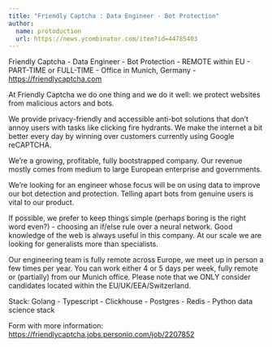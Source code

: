 ```yaml
---
title: "Friendly Captcha : Data Engineer - Bot Protection"
author:
  name: protoduction
  url: https://news.ycombinator.com/item?id=44785403
---
```


<JobNavigation />

Friendly Captcha - Data Engineer - Bot Protection - REMOTE within EU - PART-TIME or FULL-TIME - Office in Munich, Germany - <a href="https:&#x2F;&#x2F;friendlycaptcha.com" rel="nofollow">https:&#x2F;&#x2F;friendlycaptcha.com</a>

At Friendly Captcha we do one thing and we do it well: we protect websites from malicious actors and bots.

We provide privacy-friendly and accessible anti-bot solutions that don’t annoy users with tasks like clicking fire hydrants. We make the internet a bit better every day by winning over customers currently using Google reCAPTCHA.

We’re a growing, profitable, fully bootstrapped company. Our revenue mostly comes from medium to large European enterprise and governments.

We’re looking for an engineer whose focus will be on using data to improve our bot detection and protection. Telling apart bots from genuine users is vital to our product.

If possible, we prefer to keep things simple (perhaps boring is the right word even?) - choosing an if&#x2F;else rule over a neural network. Good knowledge of the web is always useful in this company. At our scale we are looking for generalists more than specialists.

Our engineering team is fully remote across Europe, we meet up in person a few times per year. You can work either 4 or 5 days per week, fully remote or (partially) from our Munich office. Please note that we ONLY consider candidates located within the EU&#x2F;UK&#x2F;EEA&#x2F;Switzerland.

Stack: Golang - Typescript - Clickhouse - Postgres - Redis - Python data science stack

Form with more information: <a href="https:&#x2F;&#x2F;friendlycaptcha.jobs.personio.com&#x2F;job&#x2F;2207852" rel="nofollow">https:&#x2F;&#x2F;friendlycaptcha.jobs.personio.com&#x2F;job&#x2F;2207852</a>
<JobApplication />
